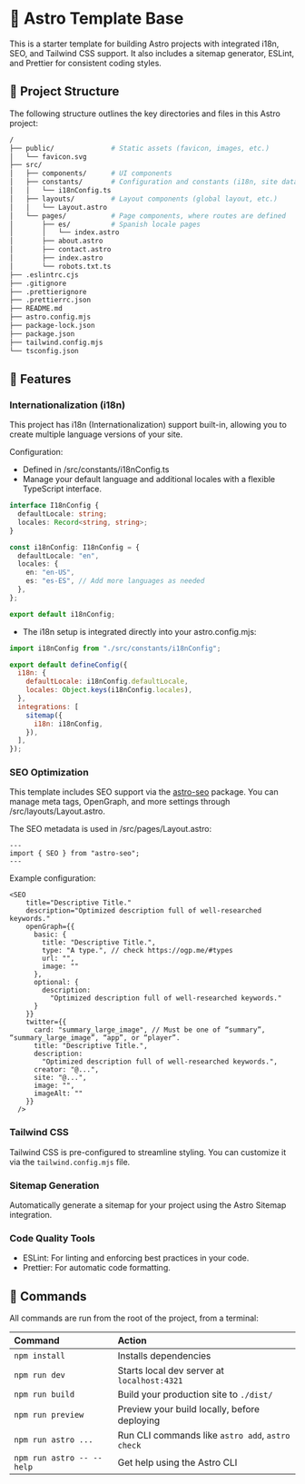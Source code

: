 # 🚀 Astro Template Base

This is a starter template for building Astro projects with integrated i18n, SEO, and Tailwind CSS support. It also includes a sitemap generator, ESLint, and Prettier for consistent coding styles.


## 📂 Project Structure

The following structure outlines the key directories and files in this Astro project:
```bash
/
├── public/              # Static assets (favicon, images, etc.)
│   └── favicon.svg
├── src/                
│   ├── components/      # UI components
│   ├── constants/       # Configuration and constants (i18n, site data)
│   │   └── i18nConfig.ts
│   ├── layouts/         # Layout components (global layout, etc.)
│   │   └── Layout.astro
│   └── pages/           # Page components, where routes are defined
│       ├── es/          # Spanish locale pages
│       │   └── index.astro
│       ├── about.astro
│       ├── contact.astro
│       ├── index.astro
│       └── robots.txt.ts
├── .eslintrc.cjs        
├── .gitignore           
├── .prettierignore      
├── .prettierrc.json     
├── README.md            
├── astro.config.mjs     
├── package-lock.json    
├── package.json         
├── tailwind.config.mjs  
└── tsconfig.json        
```


## 🚀 Features

### Internationalization (i18n)

This project has i18n (Internationalization) support built-in, allowing you to create multiple language versions of your site.

Configuration:
- Defined in /src/constants/i18nConfig.ts
- Manage your default language and additional locales with a flexible TypeScript interface.
```ts
interface I18nConfig {
  defaultLocale: string;
  locales: Record<string, string>;
}

const i18nConfig: I18nConfig = {
  defaultLocale: "en",
  locales: {
    en: "en-US",
    es: "es-ES", // Add more languages as needed
  },
};

export default i18nConfig;
```

- The i18n setup is integrated directly into your astro.config.mjs:
```js
import i18nConfig from "./src/constants/i18nConfig";

export default defineConfig({
  i18n: {
    defaultLocale: i18nConfig.defaultLocale,
    locales: Object.keys(i18nConfig.locales),
  },
  integrations: [
    sitemap({
      i18n: i18nConfig,
    }),
  ],
});
```

### SEO Optimization
This template includes SEO support via the [astro-seo](https://github.com/jonasmerlin/astro-seo) package. You can manage meta tags, OpenGraph, and more settings through /src/layouts/Layout.astro.

The SEO metadata is used in /src/pages/Layout.astro:
```astro
---
import { SEO } from "astro-seo";
---
```

Example configuration:
```astro
<SEO
    title="Descriptive Title."
    description="Optimized description full of well-researched keywords."
    openGraph={{
      basic: {
        title: "Descriptive Title.",
        type: "A type.", // check https://ogp.me/#types
        url: "",
        image: ""
      },
      optional: {
        description:
          "Optimized description full of well-researched keywords."
      }
    }}
    twitter={{
      card: "summary_large_image", // Must be one of “summary”, “summary_large_image”, “app”, or “player”.
      title: "Descriptive Title.",
      description:
        "Optimized description full of well-researched keywords.",
      creator: "@...",
      site: "@...",
      image: "",
      imageAlt: ""
    }}
  />
```

### Tailwind CSS
Tailwind CSS is pre-configured to streamline styling. You can customize it via the ```tailwind.config.mjs``` file.

### Sitemap Generation
Automatically generate a sitemap for your project using the Astro Sitemap integration.

### Code Quality Tools
- ESLint: For linting and enforcing best practices in your code.
- Prettier: For automatic code formatting.


## 🧞 Commands

All commands are run from the root of the project, from a terminal:

| Command                   | Action                                           |
| :------------------------ | :----------------------------------------------- |
| `npm install`             | Installs dependencies                            |
| `npm run dev`             | Starts local dev server at `localhost:4321`      |
| `npm run build`           | Build your production site to `./dist/`          |
| `npm run preview`         | Preview your build locally, before deploying     |
| `npm run astro ...`       | Run CLI commands like `astro add`, `astro check` |
| `npm run astro -- --help` | Get help using the Astro CLI                     |
